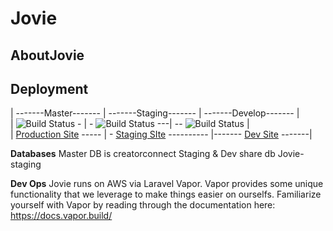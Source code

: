 # **Jovie**

## AboutJovie

## Deployment

| -------Master------- | -------Staging------- | -------Develop------- |<br>
|  ![Build Status](https://app.chipperci.com/projects/58d17d0b-dae3-441a-aeff-e24718ab5042/status/master)   - | -   ![Build Status](https://app.chipperci.com/projects/58d17d0b-dae3-441a-aeff-e24718ab5042/status/staging)  ---| --  ![Build Status](https://app.chipperci.com/projects/58d17d0b-dae3-441a-aeff-e24718ab5042/status/develop)  | <br>
| [Production Site](http://prod.jov.ie "Production Site") ----- | - [Staging SIte](http://staging.jov.ie "Staging SIte") ---------- |------- [Dev Site](http://dev.jov.ie "Dev Site")  -------|

**Databases**
Master DB is creatorconnect
Staging & Dev share db Jovie-staging


**Dev Ops**
Jovie runs on AWS via Laravel Vapor. Vapor provides some unique functionality that we leverage to make things easier on ourselfs.
Familiarize yourself with Vapor by reading through the documentation here: https://docs.vapor.build/



